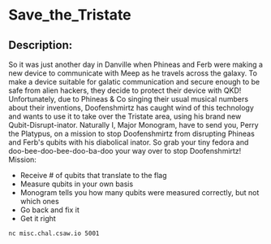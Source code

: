 
# Save_the_Tristate
## Description:
So it was just another day in Danville when Phineas and Ferb were making a new device to communicate with Meep as he travels across the galaxy. To make a device suitable for galatic communication and secure enough to be safe from alien hackers, they decide to protect their device with QKD! Unfortunately, due to Phineas & Co singing their usual musical numbers about their inventions, Doofenshmirtz has caught wind of this technology and wants to use it to take over the Tristate area, using his brand new Qubit-Disrupt-inator.
Naturally I, Major Monogram, have to send you, Perry the Platypus, on a mission to stop Doofenshmirtz from disrupting Phineas and Ferb's qubits with his diabolical inator. So grab your tiny fedora and doo-bee-doo-bee-doo-ba-doo your way over to stop Doofenshmirtz!
Mission:
- Receive # of qubits that translate to the flag
- Measure qubits in your own basis
- Monogram tells you how many qubits were measured correctly, but not which ones
- Go back and fix it
- Get it right

 `nc misc.chal.csaw.io 5001`

